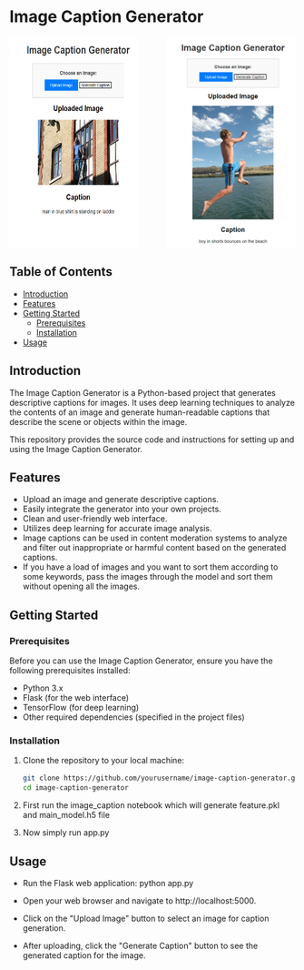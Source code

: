 # Image Caption Generator
<div style="display: flex; justify-content: space-between;">
    <img src="https://github.com/Aaditya231/Image_caption_generator/blob/main/images/Screenshot%202023-09-13%20005013.png" alt="Image 1" width="45%" />
    <img src="https://github.com/Aaditya231/Image_caption_generator/blob/main/images/Screenshot%202023-09-13%20005110.png" alt="Image 2" width="45%" />
</div>



## Table of Contents

- [Introduction](#introduction)
- [Features](#features)
- [Getting Started](#getting-started)
  - [Prerequisites](#prerequisites)
  - [Installation](#installation)
- [Usage](#usage)


## Introduction

The Image Caption Generator is a Python-based project that generates descriptive captions for images. It uses deep learning techniques to analyze the contents of an image and generate human-readable captions that describe the scene or objects within the image.

This repository provides the source code and instructions for setting up and using the Image Caption Generator.

## Features

- Upload an image and generate descriptive captions.
- Easily integrate the generator into your own projects.
- Clean and user-friendly web interface.
- Utilizes deep learning for accurate image analysis.
- Image captions can be used in content moderation systems to analyze and filter out inappropriate or harmful content based on the generated captions.
- If you have a load of images and you want to sort them according to some keywords, pass the images through the model and sort them without opening all the images.

## Getting Started

### Prerequisites

Before you can use the Image Caption Generator, ensure you have the following prerequisites installed:

- Python 3.x
- Flask (for the web interface)
- TensorFlow (for deep learning)
- Other required dependencies (specified in the project files)

### Installation

1. Clone the repository to your local machine:

   ```bash
   git clone https://github.com/yourusername/image-caption-generator.git
   cd image-caption-generator
2. First run the image_caption notebook which will generate feature.pkl and main_model.h5 file
3. Now simply run app.py

## Usage
- Run the Flask web application:
python app.py
- Open your web browser and navigate to http://localhost:5000.

- Click on the "Upload Image" button to select an image for caption generation.

- After uploading, click the "Generate Caption" button to see the generated caption for the image.

